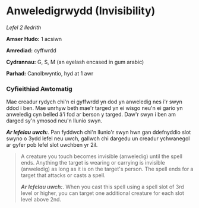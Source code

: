 # Anweledigrwydd (Invisibility)

*Lefel 2 lledrith*

**Amser Hudo:** 1 acsiwn

**Amrediad:** cyffwrdd

**Cydrannau:** G, S, M (an eyelash encased in gum arabic)

**Parhad:** Canolbwyntio, hyd at 1 awr

### Cyfieithiad Awtomatig

Mae creadur rydych chi'n ei gyffwrdd yn dod yn anweledig nes i'r swyn ddod i ben. Mae unrhyw beth mae'r targed yn ei wisgo neu'n ei gario yn anweledig cyn belled â'i fod ar berson y targed. Daw'r swyn i ben am darged sy'n ymosod neu'n llunio swyn.

***Ar lefelau uwch:***. Pan fyddwch chi'n llunio'r swyn hwn gan ddefnyddio slot swyno o 3ydd lefel neu uwch, gallwch chi dargedu un creadur ychwanegol ar gyfer pob lefel slot uwchben yr 2il.

>  A creature you touch becomes invisible (anweledig) until the spell ends. Anything the target is wearing or carrying is invisible (anweledig) as long as it is on the target's person. The spell ends for a target that attacks or casts a spell.
>  
>  ***Ar lefelau uwch:***. When you cast this spell using a spell slot of 3rd level or higher, you can target one additional creature for each slot level above 2nd.
